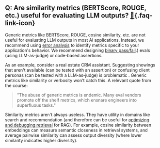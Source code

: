 ## Q: Are similarity metrics (BERTScore, ROUGE, etc.) useful for evaluating LLM outputs? [🔗](/blog/posts/evals-faq/are-similarity-metrics-bertscore-rouge-etc-useful-for-evaluating-llm-outputs.html){.faq-link-icon}

Generic metrics like BERTScore, ROUGE, cosine similarity, etc. are not useful for evaluating LLM outputs in most AI applications. Instead, we recommend using [error analysis](/blog/posts/evals-faq/why-is-error-analysis-so-important-in-llm-evals-and-how-is-it-performed.html) to identify metrics specific to your application's behavior. We recommend designing [binary pass/fail](/blog/posts/evals-faq/why-do-you-recommend-binary-passfail-evaluations-instead-of-1-5-ratings-likert-scales.html).) evals (using LLM-as-judge) or code-based assertions.

As an example, consider a real estate CRM assistant. Suggesting showings that aren't available (can be tested with an assertion) or confusing client personas (can be tested with a LLM-as-judge) is problematic . Generic metrics like similarity or verbosity won't catch this. A relevant quote from the course:

> "The abuse of generic metrics is endemic. Many eval vendors promote off the shelf metrics, which ensnare engineers into superfluous tasks."

Similarity metrics aren't always useless. They have utility in domains like search and recommendation (and therefore can be useful for [optimizing and debugging retrieval](/blog/posts/evals-faq/how-should-i-approach-evaluating-my-rag-system.html) for RAG). For example, cosine similarity between embeddings can measure semantic closeness in retrieval systems, and average pairwise similarity can assess output diversity (where lower similarity indicates higher diversity).